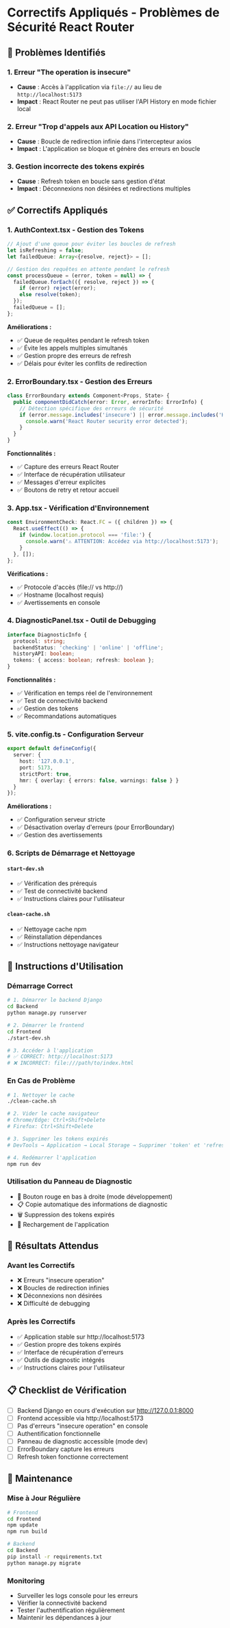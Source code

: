 # Correctifs Appliqués - Problèmes de Sécurité React Router

## 🚨 Problèmes Identifiés

### 1. Erreur "The operation is insecure"
- **Cause** : Accès à l'application via `file://` au lieu de `http://localhost:5173`
- **Impact** : React Router ne peut pas utiliser l'API History en mode fichier local

### 2. Erreur "Trop d'appels aux API Location ou History"
- **Cause** : Boucle de redirection infinie dans l'intercepteur axios
- **Impact** : L'application se bloque et génère des erreurs en boucle

### 3. Gestion incorrecte des tokens expirés
- **Cause** : Refresh token en boucle sans gestion d'état
- **Impact** : Déconnexions non désirées et redirections multiples

## ✅ Correctifs Appliqués

### 1. **AuthContext.tsx** - Gestion des Tokens
```typescript
// Ajout d'une queue pour éviter les boucles de refresh
let isRefreshing = false;
let failedQueue: Array<{resolve, reject}> = [];

// Gestion des requêtes en attente pendant le refresh
const processQueue = (error, token = null) => {
  failedQueue.forEach(({ resolve, reject }) => {
    if (error) reject(error);
    else resolve(token);
  });
  failedQueue = [];
};
```

**Améliorations :**
- ✅ Queue de requêtes pendant le refresh token
- ✅ Évite les appels multiples simultanés
- ✅ Gestion propre des erreurs de refresh
- ✅ Délais pour éviter les conflits de redirection

### 2. **ErrorBoundary.tsx** - Gestion des Erreurs
```typescript
class ErrorBoundary extends Component<Props, State> {
  public componentDidCatch(error: Error, errorInfo: ErrorInfo) {
    // Détection spécifique des erreurs de sécurité
    if (error.message.includes('insecure') || error.message.includes('History')) {
      console.warn('React Router security error detected');
    }
  }
}
```

**Fonctionnalités :**
- ✅ Capture des erreurs React Router
- ✅ Interface de récupération utilisateur
- ✅ Messages d'erreur explicites
- ✅ Boutons de retry et retour accueil

### 3. **App.tsx** - Vérification d'Environnement
```typescript
const EnvironmentCheck: React.FC = ({ children }) => {
  React.useEffect(() => {
    if (window.location.protocol === 'file:') {
      console.warn('⚠️ ATTENTION: Accédez via http://localhost:5173');
    }
  }, []);
};
```

**Vérifications :**
- ✅ Protocole d'accès (file:// vs http://)
- ✅ Hostname (localhost requis)
- ✅ Avertissements en console

### 4. **DiagnosticPanel.tsx** - Outil de Debugging
```typescript
interface DiagnosticInfo {
  protocol: string;
  backendStatus: 'checking' | 'online' | 'offline';
  historyAPI: boolean;
  tokens: { access: boolean; refresh: boolean };
}
```

**Fonctionnalités :**
- ✅ Vérification en temps réel de l'environnement
- ✅ Test de connectivité backend
- ✅ Gestion des tokens
- ✅ Recommandations automatiques

### 5. **vite.config.ts** - Configuration Serveur
```typescript
export default defineConfig({
  server: {
    host: '127.0.0.1',
    port: 5173,
    strictPort: true,
    hmr: { overlay: { errors: false, warnings: false } }
  }
});
```

**Améliorations :**
- ✅ Configuration serveur stricte
- ✅ Désactivation overlay d'erreurs (pour ErrorBoundary)
- ✅ Gestion des avertissements

### 6. **Scripts de Démarrage et Nettoyage**

#### `start-dev.sh`
- ✅ Vérification des prérequis
- ✅ Test de connectivité backend
- ✅ Instructions claires pour l'utilisateur

#### `clean-cache.sh`
- ✅ Nettoyage cache npm
- ✅ Réinstallation dépendances
- ✅ Instructions nettoyage navigateur

## 🔧 Instructions d'Utilisation

### Démarrage Correct
```bash
# 1. Démarrer le backend Django
cd Backend
python manage.py runserver

# 2. Démarrer le frontend
cd Frontend
./start-dev.sh

# 3. Accéder à l'application
# ✅ CORRECT: http://localhost:5173
# ❌ INCORRECT: file:///path/to/index.html
```

### En Cas de Problème
```bash
# 1. Nettoyer le cache
./clean-cache.sh

# 2. Vider le cache navigateur
# Chrome/Edge: Ctrl+Shift+Delete
# Firefox: Ctrl+Shift+Delete

# 3. Supprimer les tokens expirés
# DevTools → Application → Local Storage → Supprimer 'token' et 'refreshToken'

# 4. Redémarrer l'application
npm run dev
```

### Utilisation du Panneau de Diagnostic
- 🔧 Bouton rouge en bas à droite (mode développement)
- 📋 Copie automatique des informations de diagnostic
- 🗑️ Suppression des tokens expirés
- 🔄 Rechargement de l'application

## 🎯 Résultats Attendus

### Avant les Correctifs
- ❌ Erreurs "insecure operation"
- ❌ Boucles de redirection infinies
- ❌ Déconnexions non désirées
- ❌ Difficulté de debugging

### Après les Correctifs
- ✅ Application stable sur http://localhost:5173
- ✅ Gestion propre des tokens expirés
- ✅ Interface de récupération d'erreurs
- ✅ Outils de diagnostic intégrés
- ✅ Instructions claires pour l'utilisateur

## 📋 Checklist de Vérification

- [ ] Backend Django en cours d'exécution sur http://127.0.0.1:8000
- [ ] Frontend accessible via http://localhost:5173
- [ ] Pas d'erreurs "insecure operation" en console
- [ ] Authentification fonctionnelle
- [ ] Panneau de diagnostic accessible (mode dev)
- [ ] ErrorBoundary capture les erreurs
- [ ] Refresh token fonctionne correctement

## 🔄 Maintenance

### Mise à Jour Régulière
```bash
# Frontend
cd Frontend
npm update
npm run build

# Backend
cd Backend
pip install -r requirements.txt
python manage.py migrate
```

### Monitoring
- Surveiller les logs console pour les erreurs
- Vérifier la connectivité backend
- Tester l'authentification régulièrement
- Maintenir les dépendances à jour 